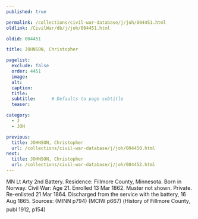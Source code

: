 ```yaml
---
published: true

permalink: /collections/civil-war-database/j/joh/004451.html
oldlink: /CivilWar/db/j/joh/004451.html

oldid: 004451

title: JOHNSON, Christopher

pagelist:
  exclude: false
  order: 4451
  image: 
  alt:
  caption:
  title:
  subtitle:      # Defaults to page subtitle
  teaser:

category: 
  - J 
  - JOH

previous:
  title: JOHNSON, Christopher
  url: /collections/civil-war-database/j/joh/004450.html  
next:
  title: JOHNSON, Christopher
  url: /collections/civil-war-database/j/joh/004452.html   
---
```

MN Lt Arty 2nd Battery. Residence: Fillmore County, Minnesota. Born in Norway. Civil War: Age 21. Enrolled 13 Mar 1862. Muster not shown. Private. Re-enlisted 21 Mar 1864. Discharged from the service with the battery, 16 Aug 1865. Sources: (MINN p794) (MCIW p667) (&#147;History of Fillmore County&#148;, publ 1912, p154)